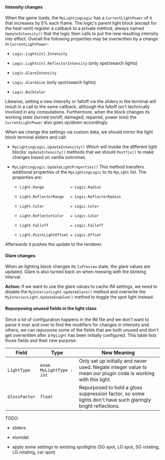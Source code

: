#### Intensity changes

When the game loads, the `MyLightingLogic` has a `CurrentLightPower` of `0` that increases by 5% each frame. The logic's parent light block (except for the heat vent) register a callback to a private method, always named `UpdateIntensity()` that the logic then calls to put the new resulting intensity into effect.
Overall the following properties may be overwritten by a change in `CurrentLightPower`:

- `Logic.Lights[n].Intensity`

- `Logic.Lights[n].ReflectorIntensity` (only spot/search lights)

- `Logic.GlareIntensity`

- `Logic.GlareSize` (only spot/search lights)

- `Logic.BulbColor`

Likewise, setting a new intensity or falloff via the sliders in the terminal will result in a call to the same callback, although the falloff isn't technically involved in any computations. Furthermore, when the block changes its working state (turned on/off, damaged, repaired, power loss) the `CurrentLightPower` also goes up/down accordingly.

When we change the settings via custom data, we should mirror the light block terminal sliders and call:

- `MyLightingLogic.UpdateIntensity()`
  Which will invoke the different light blocks' `UpdateIntensity()` methods that we should `Postfix()` to make changes based on vanilla outcomes.

- `MyLightingLogic.UpdateLightProperties()`
  This method transfers additional properties of the `MyLightingLogic` to its `MyLight` list. The properties are:
  
  - `Light.Range            = Logic.Radius` 
  
  - `Light.ReflectorRange   = Logic.ReflectorRadius`
  
  - `Light.Color            = Logic.Color`
  
  - `Light.ReflectorColor   = Logic.Color`
  
  - `Light.Falloff          = Logic.Falloff`
  
  - `Light.PointLightOffset = Logic.Offset`

Afterwards it pushes the update to the renderer.

#### Glare changes

When an lighting block changes its `IsPreview` state, the glare values are updated. Glare is also turned back on when messing with the blinking interval.

**Action:** If we want to use the glare values to cache INI settings, we need to disable the `MyInteriorLight.UpdateGlare()` method and overwrite the `MyInteriorLight.UpdateEnabled()` method to toggle the spot light instead.

#### Repurposing unused fields in the light class

Since a lot of configuration happens in the INI file and we don't want to parse it over and over to find the modifiers for changes in intensity and others, we can repurpose some of the fields that are both unused and don't get overwritten after a `MyLight` has been initially configured. This table lists those fields and their new purpose:

| Field         | Type                     | New Meaning                                                                                                    |
| ------------- | ------------------------ | -------------------------------------------------------------------------------------------------------------- |
| `LightType`   | `enum MyLightType : int` | Only set up initially and never used. Negate integer value to mean our plugin code is working with this light. |
| `GlossFactor` | `float`                  | Repurposed to hold a gloss suppression factor, so some lights don't have such glaringly bright reflections.    |

TODO:

- sliders

- elumdat

- apply some settings to existing spotlights (SG spot, LG spot, SG rotating, LG rotating, car spot)
